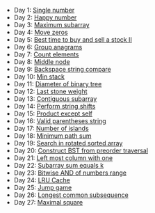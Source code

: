 - Day 1: [Single number](https://github.com/dgharsallah/leetcode-solutions/blob/master/30-days%20LeetCoding%20challenge/Day%201%20-%20Single%20number.py)
- Day 2: [Happy number](https://github.com/dgharsallah/leetcode-solutions/blob/master/30-days%20LeetCoding%20challenge/Day%202%20-%20Happy%20number.py)
- Day 3: [Maximum subarray](https://github.com/dgharsallah/leetcode-solutions/blob/master/30-days%20LeetCoding%20challenge/Day%203%20-%20Maximum%20subarray.py)
- Day 4: [Move zeros](https://github.com/dgharsallah/leetcode-solutions/blob/master/30-days%20LeetCoding%20challenge/Day%204%20-%20Moves%20zeros.py)
- Day 5: [Best time to buy and sell a stock II](https://github.com/dgharsallah/leetcode-solutions/blob/master/30-days%20LeetCoding%20challenge/Day%205%20-%20best%20time%20to%20buy%20and%20sell%20stock%20II.py)
- Day 6: [Group anagrams](https://github.com/dgharsallah/leetcode-solutions/blob/master/30-days%20LeetCoding%20challenge/Day%206%20-%20Group%20anagrams.py)
- Day 7: [Count elements](https://github.com/dgharsallah/leetcode-solutions/blob/master/30-days%20LeetCoding%20challenge/Day%207%20-%20Count%20elements.py)
- Day 8: [Middle node](https://github.com/dgharsallah/leetcode-solutions/blob/master/30-days%20LeetCoding%20challenge/Day%208%20-%20Middle%20node.py)
- Day 9: [Backspace string compare](https://github.com/dgharsallah/leetcode-solutions/blob/master/30-days%20LeetCoding%20challenge/Day%209%20-%20Backspace%20string%20compare.py)
- Day 10: [Min stack](https://github.com/dgharsallah/leetcode-solutions/blob/master/30-days%20LeetCoding%20challenge/Day%2010%20-%20Min%20stack.py)
- Day 11: [Diameter of binary tree](https://github.com/dgharsallah/leetcode-solutions/blob/master/30-days%20LeetCoding%20challenge/Day%2011%20-%20Diameter%20of%20binary%20tree.py)
- Day 12: [Last stone weight](https://github.com/dgharsallah/leetcode-solutions/blob/master/30-days%20LeetCoding%20challenge/Day%2012%20-%20Last%20stone%20weight.py)
- Day 13: [Contiguous subarray](https://github.com/dgharsallah/leetcode-solutions/blob/master/30-days%20LeetCoding%20challenge/Day%2013%20-%20Contiguous%20subarray.py)
- Day 14: [Perform string shifts](https://github.com/dgharsallah/leetcode-solutions/blob/master/30-days%20LeetCoding%20challenge/Day%2014%20-%20Perform%20string%20shift.py)
- Day 15: [Product except self](https://github.com/dgharsallah/leetcode-solutions/blob/master/30-days%20LeetCoding%20challenge/Day%2015%20-%20Product%20except%20self.py)
- Day 16: [Valid parentheses string](https://github.com/dgharsallah/leetcode-solutions/blob/master/30-days%20LeetCoding%20challenge/Day%2016%20-%20Valid%20parentheses%20string.py)
- Day 17: [Number of islands](https://github.com/dgharsallah/leetcode-solutions/blob/master/30-days%20LeetCoding%20challenge/Day%2017%20-%20Number%20of%20islands.py)
- Day 18: [Minimum path sum](https://github.com/dgharsallah/leetcode-solutions/blob/master/30-days%20LeetCoding%20challenge/Day%2018%20-%20Minimum%20path%20sum.py)
- Day 19: [Search in rotated sorted array](https://github.com/dgharsallah/leetcode-solutions/blob/master/30-days%20LeetCoding%20challenge/Day%2019%20-%20Search%20in%20rotated%20sorted%20array.py)
- Day 20: [Construct BST from preorder traversal](https://github.com/dgharsallah/leetcode-solutions/blob/master/30-days%20LeetCoding%20challenge/Day%2020%20-%20Construct%20BST%20from%20preorder%20traversal.py)
- Day 21: [Left most column with one](https://github.com/dgharsallah/leetcode-solutions/blob/master/30-days%20LeetCoding%20challenge/Day%2021%20-%20Left%20most%20column%20with%20one.py)
- Day 22: [Subarray sum equals k](https://github.com/dgharsallah/leetcode-solutions/blob/master/30-days%20LeetCoding%20challenge/Day%2022%20-%20Subarray%20sum%20equal%20k.py)
- Day 23: [Bitwise AND of numbers range](https://github.com/dgharsallah/leetcode-solutions/blob/master/30-days%20LeetCoding%20challenge/Day%2023%20-%20Bitwise%20AND%20of%20numbers%20range.py)
- Day 24: [LRU Cache](https://github.com/dgharsallah/leetcode-solutions/blob/master/30-days%20LeetCoding%20challenge/Day%2024%20-%20LRU%20cache.py)
- Day 25: [Jump game](https://github.com/dgharsallah/leetcode-solutions/blob/master/30-days%20LeetCoding%20challenge/Day%2025%20-%20Jump%20game.py)
- Day 26: [Longest common subsequence](https://github.com/dgharsallah/leetcode-solutions/blob/master/30-days%20LeetCoding%20challenge/Day%2026%20-%20Longest%20common%20subsequence.py)
- Day 27: [Maximal square](https://github.com/dgharsallah/leetcode-solutions/blob/master/30-days%20LeetCoding%20challenge/Day%2027%20-%20Maximal%20square.py)
